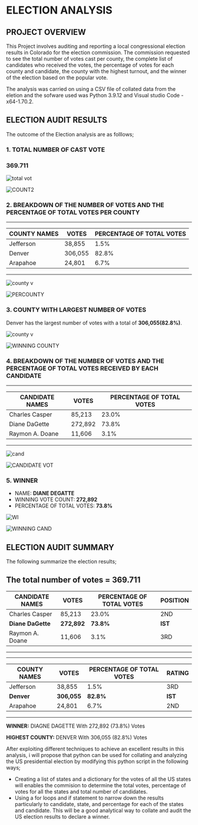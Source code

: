 # ELECTION ANALYSIS
## PROJECT OVERVIEW
This Project involves auditing and reporting a local congressional election results in Colorado for the election commission. The commission requested to see the total number of votes cast per county, the complete list of candidates who received the votes, the percentage of votes for each county and candidate, the county with the highest turnout, and the winner of the election based on the popular vote. 

The analysis was carried on using a CSV file of collated data from the eletion and the sofware used was Python 3.9.12 and Visual studio Code -x64-1.70.2.


## ELECTION AUDIT RESULTS
The outcome of the Election analysis are as folllows;

### 1. TOTAL NUMBER OF CAST VOTE
### 369.711
![total vot](https://user-images.githubusercontent.com/109990578/187520695-405591f1-0ecd-41be-b339-de865cf6ec95.png)

![COUNT2](https://user-images.githubusercontent.com/109990578/187535071-2581bfc0-d759-48a9-b6dd-d4f10a0d3d6a.png)


### 2. BREAKDOWN OF THE NUMBER OF VOTES AND THE PERCENTAGE OF TOTAL VOTES PER COUNTY
-----------------------------------------------------
  COUNTY NAMES   |  VOTES  | PERCENTAGE OF TOTAL VOTES
-----------------|---------|---------------------------  
Jefferson        |  38,855 | 1.5%
Denver           | 306,055 | 82.8%
Arapahoe         |  24,801 | 6.7%
-------------------------------------------------------

![county v](https://user-images.githubusercontent.com/109990578/187527001-404597e1-59c5-4fa2-9161-4c68eb5fc4d4.png)

![PERCOUNTY](https://user-images.githubusercontent.com/109990578/187535441-b1c3bf50-ddc1-4abf-9def-6480a27c59d2.png)


### 3. COUNTY WITH LARGEST NUMBER OF VOTES
Denver has the largest number of votes with a total of **306,055(82.8%)**.

![county v](https://user-images.githubusercontent.com/109990578/187529877-021f29c2-f1ca-4837-b334-c989eeeec555.png)

![WINNING COUNTY](https://user-images.githubusercontent.com/109990578/187535772-c83fd196-3a19-449b-bb9b-f302c33f19d7.png)


### 4. BREAKDOWN OF THE NUMBER OF VOTES AND THE PERCENTAGE OF TOTAL VOTES RECEIVED BY EACH CANDIDATE
-----------------------------------------------------
 CANDIDATE NAMES |  VOTES  | PERCENTAGE OF TOTAL VOTES
-----------------|---------|---------------------------  
Charles Casper   |  85,213 | 23.0%
Diane DaGette    | 272,892 | 73.8%
Raymon A. Doane  |  11,606 | 3.1%
-------------------------------------------------------

![cand](https://user-images.githubusercontent.com/109990578/187528864-42eccdbb-94bd-45da-90a1-82a572d7aadf.png)

![CANDIDATE VOT](https://user-images.githubusercontent.com/109990578/187536379-8c7270e0-9794-4a2d-bfcd-555d9e873a4f.png)


### 5. WINNER
- NAME: **DIANE DEGATTE**
- WINNING VOTE COUNT: **272,892**
- PERCENTAGE OF TOTAL VOTES: **73.8%**

![WI](https://user-images.githubusercontent.com/109990578/187529449-5dac8c6d-7327-47c0-98e8-65ba1e42d584.png)

![WINNING CAND](https://user-images.githubusercontent.com/109990578/187536481-864f9902-af77-49d0-8b29-88a09dc10f45.png)

## ELECTION AUDIT SUMMARY

The following summarize the election results;

 The total number of votes = 369.711
 ------------------------------------------------------------------
 CANDIDATE NAMES |  VOTES    | PERCENTAGE OF TOTAL VOTES | POSITION
-----------------|-----------|---------------------------|--------- 
Charles Casper   |  85,213   | 23.0%                     | 2ND
**Diane DaGette**|**272,892**|**73.8%**                  |**IST**
Raymon A. Doane  |  11,606   | 3.1%                      | 3RD
-------------------------------------------------------------------
-----------------------------------------------------------------
  COUNTY NAMES   |  VOTES    | PERCENTAGE OF TOTAL VOTES | RATING
-----------------|---------  |---------------------------|--------        
Jefferson        |  38,855   | 1.5%                      | 3RD
**Denver**       |**306,055**|**82.8%**                  |**IST**
Arapahoe         |  24,801   | 6.7%                      | 2ND
-----------------------------------------------------------------
**WINNER:** DIAGNE DAGETTE With 272,892 (73.8%) Votes

**HIGHEST COUNTY:** DENVER With 306,055 (82.8%) Votes

                    
After exploiting different techniques to achieve an excellent results in this analysis, i will propose that python can be used for collating and analyzing the US presidential election by modifying this python script in the following ways;
- Creating a list of states and a dictionary for the votes of all the US states will enables the commision to determine the total votes, percentage of votes for all the states and total number of candidates.
- Using a for loops and if statement to narrow down the results particularly to candidate, state, and percentage for each of the states and candidate. 
This will be a good analytical way to collate and audit the US election results to declare a winner.


